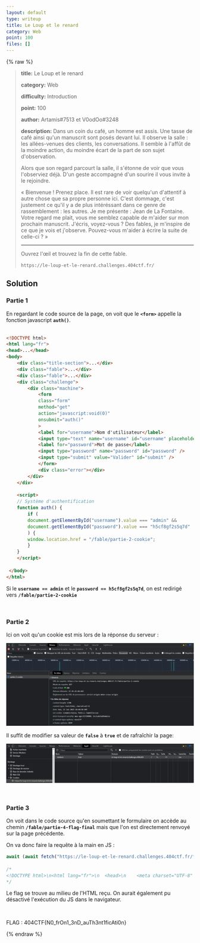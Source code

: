 ```yaml
---
layout: default
type: writeup
title: Le Loup et le renard
category: Web
point: 100
files: []
---
```


{% raw %}
> **title:** Le Loup et le renard
>
> **category:** Web
>
> **difficulty:** Introduction
>
> **point:** 100
>
> **author:** Artamis#7513 et V0odOo#3248
>
> **description:**
> Dans un coin du café, un homme est assis. Une tasse de café ainsi qu'un manuscrit sont posés devant lui. Il observe la salle : les allées-venues des clients, les conversations. Il semble à l'affût de la moindre action, du moindre écart de la part de son sujet d'observation. 
> 
> Alors que son regard parcourt la salle, il s'étonne de voir que vous l'observiez déjà. D'un geste accompagné d'un sourire il vous invite à le rejoindre.
> 
> « Bienvenue ! Prenez place. Il est rare de voir quelqu'un d'attentif à autre chose que sa propre personne ici. C'est dommage, c'est justement ce qu'il y  a de plus intéréssant dans ce genre de rassemblement : les  autres. Je me présente : Jean de La Fontaine. Votre regard me plait, vous me semblez capable de m'aider sur mon prochain manuscrit. J'écris, voyez-vous ? Des fables, je m'inspire de ce que je vois et j'observe. Pouvez-vous m'aider à écrire la suite de celle-ci ? »
> 
> ***
> 
> Ouvrez l'œil et trouvez la fin de cette fable.
> 
> ```
> https://le-loup-et-le-renard.challenges.404ctf.fr/
> ```

## Solution

### Partie 1

En regardant le code source de la page, on voit que le **`<form>`** appelle la fonction javascript **`auth()`**.

```html

<!DOCTYPE html>
<html lang="fr">
<head>...</head>
<body>
	<div class="title-section">...</div>
	<div class="fable">...</div>
	<div class="fable">...</div>
	<div class="challenge">
		<div class="machine">
			<form
			class="form"
			method="get"
			action="javascript:void(0)"
			onsubmit="auth()"
			>
			<label for="username">Nom d'utilisateur</label>
			<input type="text" name="username" id="username" placeholder="LafontN" />
			<label for="password">Mot de passe</label>
			<input type="password" name="password" id="password" />
			<input type="submit" value="Valider" id="submit" />
			</form>
			<div class="error"></div>
		</div>
	</div>

	<script>
	// Système d'authentification
	function auth() {
		if (
		document.getElementById("username").value === "admin" &&
		document.getElementById("password").value === "h5cf8gf2s5q7d"
		) {
		window.location.href = "/fable/partie-2-cookie";
		}
	}
	</script>

 </body>
</html>
```

Si le **`username == admin`** et le **`password == h5cf8gf2s5q7d`**, on est redirigé vers **`/fable/partie-2-cookie`**

<br>

### Partie 2

Ici on voit qu'un cookie est mis lors de la réponse du serveur :

![Set-Cookie dans la réponse du serveur](./images/partie2.png)

Il suffit de modifier sa valeur de **`false`** à **`true`** et de rafraîchir la page:

![Set-Cookie dans la réponse du serveur](./images/partie2-2.png)

<br>

### Partie 3

On voit dans le code source qu'en soumettant le formulaire on accède au chemin **`/fable/partie-4-flag-final`** mais que l'on est directement renvoyé sur la page précédente.

On va donc faire la requête à la main en JS :

```javascript
await (await fetch("https://le-loup-et-le-renard.challenges.404ctf.fr/fable/partie-4-flag-final?username=&password=")).text()

/*
<!DOCTYPE html>\n<html lang="fr">\n  <head>\n    <meta charset="UTF-8" />\n    <meta http-equiv="X-UA-Compatible" content="IE=edge" />\n    <meta name="viewport" content="width=device-width, initial-scale=1.0" />\n    <link\n      rel="shortcut icon"\n      href="../static/ico/favicon.ico"\n      type="image/x-icon"\n    />\n    <link rel="stylesheet" href="../static/font/Inter/inter.css" />\n    <link rel="stylesheet" href="../static/font/Metropolis/style.css" />\n    <link rel="stylesheet" href="../static/css/home.css" />\n    \n    <title>Le Loup et le Renard | Partie 4</title>\n    \n  </head>\n  <body>\n    \n<div class="back-to-home">\n  <p><a href="/">&#8617; Retour</a></p>\n</div>\n<div class="title-section">\n  <h1>Partie 4<br />Flag</h1>\n</div>\n<div class="fable">\n  <p>Chers développeurs, n'oubliez pas cette leçon,</p>\n  <p>Il est préférable de prendre son temps pour la protection.</p>\n  <p>L'authentification en front-end est une mauvaise idée,</p>\n  <p>Et peut laisser la porte ouverte aux pirates, c'est une réalité.</p>\n</div>\n\n<div class="fable">\n  <p>Alors, méfiez-vous, chers amis développeurs,</p>\n  <p>Et ne négligez jamais la sécurité de vos utilisateurs,</p>\n  <p>Car un site rapide et performant, sans sécurité,</p>\n  <p>Peut vite devenir une calamité.</p>\n</div>\n<div>Flag : 404CTF{N0_frOn1_3nD_auTh3nt1ficAti0n}</div>\n\x3Cscript>\n  const queryString = window.location.search;\n  const urlParams = new URLSearchParams(queryString);\n  if (urlParams.has("username") && urlParams.has("password")) {\n    const username = urlParams.get("username");\n    const password = urlParams.get("password");\n    if (!(username === "admin" && password === "Fbqh96BthQ")) {\n      document.location = "/fable/partie-3-redirect";\n    }\n  } else {\n    document.location = "/fable/partie-3-redirect";\n  }\n\x3C/script>\n\n  </body>\n</html>
*/
```

Le flag se trouve au milieu de l'HTML reçu. On aurait également pu désactivé l'exécution du JS dans le navigateur.

<br>

<span class="flag">FLAG : 404CTF{N0_frOn1_3nD_auTh3nt1ficAti0n}</span>

{% endraw %}